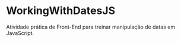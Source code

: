# WorkingWithDatesJS
Atividade prática de Front-End para treinar manipulação de datas em JavaScript.
